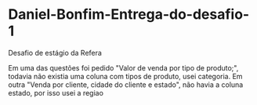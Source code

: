 # Daniel-Bonfim-Entrega-do-desafio-1
Desafio de estágio da Refera

Em uma das questões foi pedido "Valor de venda por tipo de produto;", todavia não existia uma coluna com tipos de produto, usei categoria.
Em outra "Venda por cliente, cidade do cliente e estado", não havia a coluna estado, por isso usei a regiao
